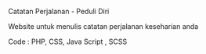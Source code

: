 Catatan Perjalanan - Peduli Diri

Website untuk menulis catatan perjalanan keseharian anda 

Code : PHP, CSS, Java Script , SCSS
